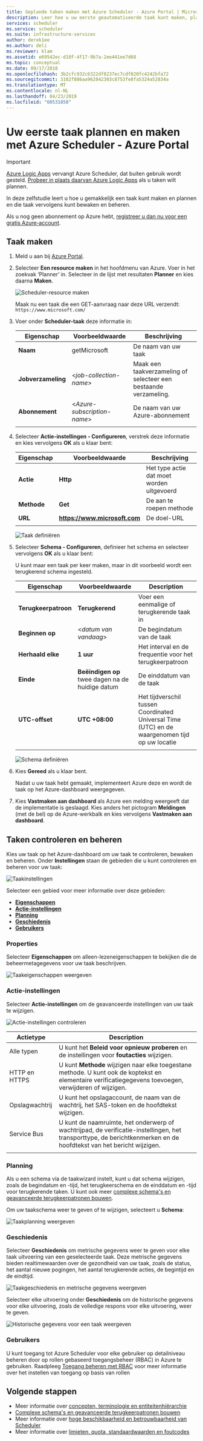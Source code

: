 ```yaml
---
title: Geplande taken maken met Azure Scheduler - Azure Portal | Microsoft Docs
description: Leer hoe u uw eerste geautomatiseerde taak kunt maken, plannen en uitvoeren met Azure Scheduler in de Azure Portal
services: scheduler
ms.service: scheduler
ms.suite: infrastructure-services
author: derek1ee
ms.author: deli
ms.reviewer: klam
ms.assetid: e69542ec-d10f-4f17-9b7a-2ee441ee7d68
ms.topic: conceptual
ms.date: 09/17/2018
ms.openlocfilehash: 3b2cfc932c6322df8237ec7cdf820fc4242bfa72
ms.sourcegitcommit: 3102f886aa962842303c8753fe8fa5324a52834a
ms.translationtype: MT
ms.contentlocale: nl-NL
ms.lasthandoff: 04/23/2019
ms.locfileid: "60531858"
---
```

# <a name="create-and-schedule-your-first-job-with-azure-scheduler---azure-portal"></a>Uw eerste taak plannen en maken met Azure Scheduler - Azure Portal

> [!IMPORTANT]
> [Azure Logic Apps](../logic-apps/logic-apps-overview.md) vervangt Azure Scheduler, dat buiten gebruik wordt gesteld. [Probeer in plaats daarvan Azure Logic Apps](../scheduler/migrate-from-scheduler-to-logic-apps.md) als u taken wilt plannen. 

In deze zelfstudie leert u hoe u gemakkelijk een taak kunt maken en plannen en die taak vervolgens kunt bewaken en beheren. 

Als u nog geen abonnement op Azure hebt, <a href="https://azure.microsoft.com/free/" target="_blank">registreer u dan nu voor een gratis Azure-account</a>.

## <a name="create-job"></a>Taak maken

1. Meld u aan bij [Azure Portal](https://portal.azure.com/).  

1. Selecteer **Een resource maken** in het hoofdmenu van Azure. Voer in het zoekvak ‘Planner’ in. Selecteer in de lijst met resultaten **Planner** en kies daarna **Maken**.

   ![Scheduler-resource maken](./media/scheduler-get-started-portal/scheduler-v2-portal-marketplace-create.png)

   Maak nu een taak die een GET-aanvraag naar deze URL verzendt: `https://www.microsoft.com/` 

1. Voer onder **Scheduler-taak** deze informatie in:

   | Eigenschap | Voorbeeldwaarde | Beschrijving |
   |----------|---------------|-------------| 
   | **Naam** | getMicrosoft | De naam van uw taak | 
   | **Jobverzameling** | <*job-collection-name*> | Maak een taakverzameling of selecteer een bestaande verzameling. | 
   | **Abonnement** | <*Azure-subscription-name*> | De naam van uw Azure-abonnement | 
   |||| 

1. Selecteer **Actie-instellingen - Configureren**, verstrek deze informatie en kies vervolgens **OK** als u klaar bent:

   | Eigenschap | Voorbeeldwaarde | Beschrijving |
   |----------|---------------|-------------| 
   | **Actie** | **Http** | Het type actie dat moet worden uitgevoerd | 
   | **Methode** | **Get** | De aan te roepen methode | 
   | **URL** | **https://www.microsoft.com** | De doel-URL | 
   |||| 
   
   ![Taak definiëren](./media/scheduler-get-started-portal/scheduler-v2-portal-action-settings.png)

1. Selecteer **Schema - Configureren**, definieer het schema en selecteer vervolgens **OK** als u klaar bent:

   U kunt maar een taak per keer maken, maar in dit voorbeeld wordt een terugkerend schema ingesteld.

   | Eigenschap | Voorbeeldwaarde | Description |
   |----------|---------------|-------------| 
   | **Terugkeerpatroon** | **Terugkerend** | Voer een eenmalige of terugkerende taak in | 
   | **Beginnen op** | <*datum van vandaag*> | De begindatum van de taak | 
   | **Herhaald elke** | **1 uur** | Het interval en de frequentie voor het terugkeerpatroon | 
   | **Einde** | **Beëindigen op** twee dagen na de huidige datum | De einddatum van de taak | 
   | **UTC-offset** | **UTC +08:00** | Het tijdverschil tussen Coordinated Universal Time (UTC) en de waargenomen tijd op uw locatie | 
   |||| 

   ![Schema definiëren](./media/scheduler-get-started-portal/scheduler-v2-portal-recurrence-schedule.png)

1. Kies **Gereed** als u klaar bent.

   Nadat u uw taak hebt gemaakt, implementeert Azure deze en wordt de taak op het Azure-dashboard weergegeven. 

1. Kies **Vastmaken aan dashboard** als Azure een melding weergeeft dat de implementatie is geslaagd. Kies anders het pictogram **Meldingen** (met de bel) op de Azure-werkbalk en kies vervolgens **Vastmaken aan dashboard**.

## <a name="monitor-and-manage-jobs"></a>Taken controleren en beheren

Kies uw taak op het Azure-dashboard om uw taak te controleren, bewaken en beheren. Onder **Instellingen** staan de gebieden die u kunt controleren en beheren voor uw taak:

![Taakinstellingen](./media/scheduler-get-started-portal/scheduler-v2-portal-job-overview-1.png)

Selecteer een gebied voor meer informatie over deze gebieden:

* [**Eigenschappen**](#properties)
* [**Actie-instellingen**](#action-settings)
* [**Planning**](#schedule)
* [**Geschiedenis**](#history)
* [**Gebruikers**](#users)

<a name="properties"></a>

### <a name="properties"></a>Properties

Selecteer **Eigenschappen** om alleen-lezeneigenschappen te bekijken die de beheermetagegevens voor uw taak beschrijven.

![Taakeigenschappen weergeven](./media/scheduler-get-started-portal/scheduler-v2-portal-job-properties.png)

<a name="action-settings"></a>

### <a name="action-settings"></a>Actie-instellingen

Selecteer **Actie-instellingen** om de geavanceerde instellingen van uw taak te wijzigen. 

![Actie-instellingen controleren](./media/scheduler-get-started-portal/scheduler-v2-portal-job-action-settings.png)

| Actietype | Description | 
|-------------|-------------| 
| Alle typen | U kunt het **Beleid voor opnieuw proberen** en de instellingen voor **foutacties** wijzigen. | 
| HTTP en HTTPS | U kunt **Methode** wijzigen naar elke toegestane methode. U kunt ook de koptekst en elementaire verificatiegegevens toevoegen, verwijderen of wijzigen. | 
| Opslagwachtrij| U kunt het opslagaccount, de naam van de wachtrij, het SAS-token en de hoofdtekst wijzigen. | 
| Service Bus | U kunt de naamruimte, het onderwerp of wachtrijpad, de verificatie-instellingen, het transporttype, de berichtkenmerken en de hoofdtekst van het bericht wijzigen. | 
||| 

<a name="schedule"></a>

### <a name="schedule"></a>Planning

Als u een schema via de taakwizard instelt, kunt u dat schema wijzigen, zoals de begindatum en -tijd, het terugkeerschema en de einddatum en -tijd voor terugkerende taken.
U kunt ook meer [complexe schema's en geavanceerde terugkeerpatronen bouwen](scheduler-advanced-complexity.md).

Om uw taakschema weer te geven of te wijzigen, selecteert u **Schema**:

![Taakplanning weergeven](./media/scheduler-get-started-portal/scheduler-v2-portal-job-schedule.png)

<a name="history"></a>

### <a name="history"></a>Geschiedenis

Selecteer **Geschiedenis** om metrische gegevens weer te geven voor elke taak uitvoering van een geselecteerde taak. Deze metrische gegevens bieden realtimewaarden over de gezondheid van uw taak, zoals de status, het aantal nieuwe pogingen, het aantal terugkerende acties, de begintijd en de eindtijd.

![Taakgeschiedenis en metrische gegevens weergeven](./media/scheduler-get-started-portal/scheduler-v2-portal-job-history.png)

Selecteer elke uitvoering onder **Geschiedenis** om de historische gegevens voor elke uitvoering, zoals de volledige respons voor elke uitvoering, weer te geven. 

![Historische gegevens voor een taak weergeven](./media/scheduler-get-started-portal/scheduler-v2-portal-job-history-details.png)

<a name="users"></a>

### <a name="users"></a>Gebruikers

U kunt toegang tot Azure Scheduler voor elke gebruiker op detailniveau beheren door op rollen gebaseerd toegangsbeheer (RBAC) in Azure te gebruiken. Raadpleeg [Toegang beheren met RBAC](../role-based-access-control/role-assignments-portal.md) voor meer informatie over het instellen van toegang op basis van rollen

## <a name="next-steps"></a>Volgende stappen

* Meer informatie over [concepten, terminologie en entiteitenhiërarchie](scheduler-concepts-terms.md)
* [Complexe schema's en geavanceerde terugkeerpatronen bouwen](scheduler-advanced-complexity.md)
* Meer informatie over [hoge beschikbaarheid en betrouwbaarheid van Scheduler](scheduler-high-availability-reliability.md)
* Meer informatie over [limieten, quota, standaardwaarden en foutcodes](scheduler-limits-defaults-errors.md)
